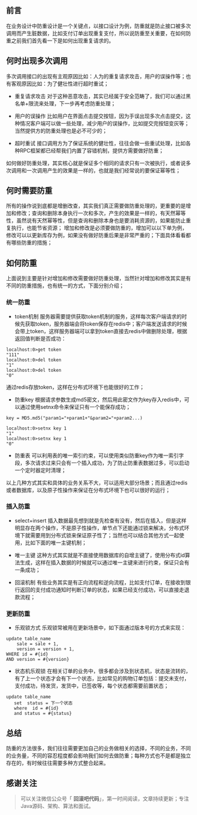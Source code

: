 ## 前言
在业务设计中防重设计是一个关键点，以接口设计为例，防重就是防止接口被多次调用而产生脏数据，比如支付订单出现重复支付，所以说防重至关重要，在如何防重之前我们首先看一下是如何出现重复请求的。

## 何时出现多次调用
多次调用接口的出现有主观原因比如：人为的重复请求攻击，用户的误操作等；也有客观原因比如：为了健壮性进行超时重试；

* 重复请求攻击
对于这种恶意攻击，其实已经属于安全范畴了，我们可以通过黑名单+限流来处理，下一步再考虑防重处理；

* 用户的误操作
比如用户在界面点击提交按钮，因为手误出现多次点击提交，这种情况客户端可以做一些处理，减少用户的误操作，比如提交完按钮变灰等；当然提供方的防重处理也是必不可少的；

* 超时重试
接口调用方为了保证系统的健壮性，往往会做一些重试处理，比如各种RPC框架都已经帮我们内置了容错机制，提供方需要做好防重；

如何做好防重处理，其实核心就是保证多个相同的请求只有一次被执行，或者说多次调用和一次调用产生的效果是一样的，也就是我们经常说的要保证幂等性；

## 何时需要防重
所有的操作说到底都是增删改查，其实我们真正需要做防重处理的，更重要的是增加和修改；查询和删除本身执行一次和多次，产生的效果是一样的，有天然幂等性，虽然说有天然幂等性，但是查询和删除本身也是要消耗资源的，如果能防止重复执行，也能节省资源；
增加和修改是必须要做防重的，增加可以以下单为例，修改可以以更新库存为例，如果没有做好防重后果是非常严重的；下面具体看看都有哪些防重的措施；

## 如何防重
上面说到主要是针对增加和修改需要做好防重处理，当然针对增加和修改其实是有不同的防重措施，也有统一的方式，下面分别介绍；

### 统一防重

* token机制
服务器需要提供获取token机制的服务，这样每次客户端请求的时候先获取token，服务器端会将token保存在redis中；客户端发送请求的时候会带上token，这样服务器端可以拿到token直接去redis中做删除处理，根据返回值判断是否成功：
```
localhost:0>get token
"111"
localhost:0>del token
"1"
localhost:0>del token
"0"
```
通过redis存放token，这样在分布式环境下也能很好的工作；

* 防重key
根据请求参数生成md5密文，然后用此密文作为key存入redis中，可以通过使用setnx命令来保证只有一个能保存成功；
```
key = MD5.md5("param1="+param1+"&param2="+param2...)

localhost:0>setnx key 1
"1"
localhost:0>setnx key 1
"0"
```

* 防重表
可以利用表的唯一索引约束，可以使用类似防重key作为唯一索引字段，多次请求过来只会有一个插入成功，为了防止防重表数据过多，可以启动一个定时器定时清理；

以上几种方式其实和具体的业务关系不大，可以适用大部分场景；而且通过redis或者数据库，以及原子性操作来保证在分布式环境下也可以很好的运行；

### 插入防重

* select+insert
插入数据最先想到就是先检查有没有，然后在插入，但是这样明显存在两个操作，不是原子性操作，单节点下还能通过锁来解决，分布式环境下就需要用到分布式锁来保证原子性了；当然也可以结合其他方式一起使用，比如下面的唯一主键机制；

* 唯一主键
这种方式其实就是不直接使用数据库的自增主键了，使用分布式id算法生成，这样在插入数据的时候就可以通过唯一主键来进行约束，保证只会有一条成功；

* 回滚机制
有些业务其实是有正向流程和逆向流程，比如支付订单，在接收到银行返回的支付成功通知时判断订单的状态，如果已经支付成功，可以直接走退款流程；

### 更新防重

* 乐观锁方式
乐观锁常被用在更新场景中，如下面通过版本号的方式来实现：
```
update table_name
    sale = sale + 1,
    version = version + 1,
WHERE id = #{id}
AND version = #{version}
```

* 状态机乐观锁
在相关订单的业务中，很多都会涉及到状态机，状态是流转的，有了上一个状态才会有下一个状态，比如常见的购物订单包括：提交未支付，支付成功，待发货，发货中，已签收等，每个状态都需要前置状态；
```
update table_name
   set  status = 下一个状态
   where  id = #{id} 
   and status = #{status} 
```

## 总结
防重的方法很多，我们往往需要更加自己的业务做相关的选择，不同的业务，不同的业务量，不同的容忍程度都会影响我们如何去做防重；每种方式也不是都是独立存在的，有时候往往需要多种方式整合起来。

## 感谢关注
> 可以关注微信公众号「 **回滚吧代码**」，第一时间阅读，文章持续更新；专注Java源码、架构、算法和面试。